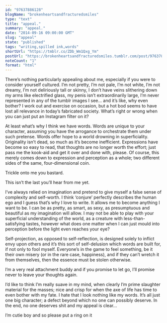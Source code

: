```yaml
---
id: "97637886128"
blogName: "brokenheartsandfracturedsmiles"
type: "text"
title: "appeal."
summary: "appeal."
date: "2014-09-16 09:00:00 GMT"
slug: "appeal"
state: "published"
tags: "writing,spilled ink,words"
shortUrl: "https://tmblr.co/ZDb_Wm1Qxg_Ym"
postUrl: "https://brokenheartsandfracturedsmiles.tumblr.com/post/97637886128/appeal"
noteCount: "1"
format: "html"
---
```


There’s nothing particularly appealing about me, especially if you were to consider yourself cultured. I’m not pretty, I’m not pale, I’m not white, I’m not dreamy, I’m not deliriously tall or skinny, I don’t have veins slithering down my arms like electrified glass, my penis isn’t extraordinarily large, I’m never represented in any of the tumblr images I see… and it’s like, why even bother? I work out and exercise on occasion, but a hot bod seems to have lost all relevance in today’s fabricated society. What’s right or wrong when you can just put an Instagram filter on it? 

At least what’s why I think we have words. Words are unique to your character, assuming you have the arrogance to orchestrate them under such pretense. Words offer hope to a world drowning in superficiality. Originality isn’t dead, so much as it’s become inefficient. Expressions have become so easy to read, that thoughts are no longer worth the effort; just pass me the kook-aid and get it over and done with, please. Of course, this merely comes down to expression and perception as a whole; two different sides of the same, four-dimensional coin.

Trickle onto me you bastard.

This isn’t the last you’ll hear from me yet. 

I’ve always relied on imagination and pretend to give myself a false sense of complexity and self-worth. I think ‘conjure’ perfectly describes the human ego and I guess that’s why I love to write. It allows me to become anything I want to be. I can be as pretty, as smart, as sexy, as presumptuous and beautiful as my imagination will allow. I may not be able to play with your superficial understanding of the world, as a creature with less-than-satisfying tastes, however what does one matter when I can just mould into perception before the light even reaches your eye? 

Self-projection, as opposed to self-reflection, is designed solely to inflict envy upon others and it’s this sort of self-delusion which words are built for, if not only to fool myself. Everyone’s in the game to feel something, be it their own misery (or in the rare case, happiness), and if they can’t wretch it from themselves, then the essence must be stolen otherwise.

I’m a very real attachment buddy and if you promise to let go, I’ll promise never to leave your thoughts again. 

I’d like to think I’m really suave in my mind, when clearly I’m prime slaughter material for the masses; nice and crisp for when the axe of life has time to even bother with my fate. I hate that I look nothing like my words. It’s all just one big character; a defect beyond which no one can possibly deserve. In the end, no one deserves shit and my appeal is clear…

I’m cutie boy and so please put a ring on it